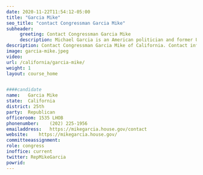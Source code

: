 ```yaml
---
date: 2020-11-22T11:54:12-05:00
title: "Garcia Mike"
seo_title: "contact Congressman Garcia Mike"
subheader:
     greeting: Contact Congressman Garcia Mike 
     description: Michael Garcia is an American politician and former United States Navy pilot serving as a member of the United States House of Representatives from California's 25th congressional district.
description: Contact Congressman Garcia Mike of California. Contact information for Garcia Mike includes email address, phone number, and mailing address.
image: garcia-mike.jpeg
video: 
url: /california/garcia-mike/
weight: 1
layout: course_home


####candidate
name:	Garcia Mike
state:	California
district: 25th
party:	Republican
officeroom:	1535 LHOB
phonenumber:	(202) 225-1956
emailaddress:	https://mikegarcia.house.gov/contact
website:	https://mikegarcia.house.gov/
committeeassignment: 
role: congress
inoffice: current
twitter: RepMikeGarcia
powrid: 
---
```


